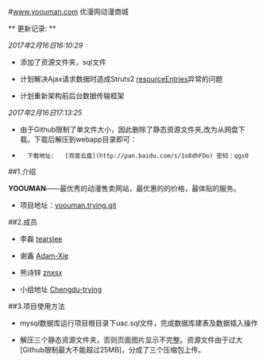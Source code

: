 #www.yoouman.com
优漫网动漫商城


** 更新记录: **

*2017年2月16日16:10:29*
* 添加了资源文件夹，sql文件

* 计划解决Ajax请求数据时造成Struts2 [resourceEntries](http://www.bubuko.com/infodetail-840152.html)异常的问题

* 计划重新架构前后台数据传输框架


*2017年2月16日17:13:25*

* 由于Github限制了单文件大小，因此删除了静态资源文件夹,改为从网盘下载。下载后解压到webapp目录即可：<br>

*		下载地址:   [百度云盘](http://pan.baidu.com/s/1o8dhFDo) 密码：qgs0

##1.介绍

**YOOUMAN**——最优秀的动漫售卖网站，最优惠的的价格，最体贴的服务。

* 项目地址：[yoouman.trying.git](https://github.com/Chengdu-trying/yoouman)

##2.成员

* 李磊 [tearslee](https://github.com/tearslee)

* 谢鑫 [Adam-Xie](https://github.com/Adam-Xie)

* 熊诗锌 [znxsx](https://github.com/znxsx)

* 小组地址 [Chengdu-trying](https://github.com/Chengdu-trying)

##3.项目使用方法
* mysql数据库运行项目根目录下uac.sql文件，完成数据库建表及数据插入操作

* 解压三个静态资源文件夹，否则页面图片显示不完整。资源文件由于过大[Github限制最大不能超过25MB]，分成了三个压缩包上传。
